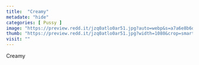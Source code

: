 ```yaml
---
title:  "Creamy"
metadate: "hide"
categories: [ Pussy ]
image: "https://preview.redd.it/jzq0atlo0ar51.jpg?auto=webp&s=a7a6e8b6d5fbef2138af2603a61baafbd5439378"
thumb: "https://preview.redd.it/jzq0atlo0ar51.jpg?width=1080&crop=smart&auto=webp&s=4d52e4cdfbdfc554b9520264b7ef71d127d2e76f"
visit: ""
---
```

Creamy
